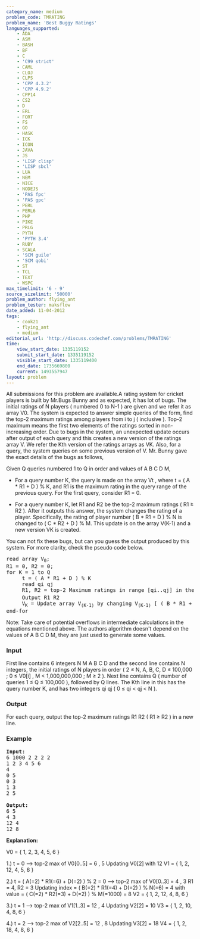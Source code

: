 ```yaml
---
category_name: medium
problem_code: TMRATING
problem_name: 'Best Buggy Ratings'
languages_supported:
    - ADA
    - ASM
    - BASH
    - BF
    - C
    - 'C99 strict'
    - CAML
    - CLOJ
    - CLPS
    - 'CPP 4.3.2'
    - 'CPP 4.9.2'
    - CPP14
    - CS2
    - D
    - ERL
    - FORT
    - FS
    - GO
    - HASK
    - ICK
    - ICON
    - JAVA
    - JS
    - 'LISP clisp'
    - 'LISP sbcl'
    - LUA
    - NEM
    - NICE
    - NODEJS
    - 'PAS fpc'
    - 'PAS gpc'
    - PERL
    - PERL6
    - PHP
    - PIKE
    - PRLG
    - PYTH
    - 'PYTH 3.4'
    - RUBY
    - SCALA
    - 'SCM guile'
    - 'SCM qobi'
    - ST
    - TCL
    - TEXT
    - WSPC
max_timelimit: '6 - 9'
source_sizelimit: '50000'
problem_author: flying_ant
problem_tester: maksflow
date_added: 11-04-2012
tags:
    - cook21
    - flying_ant
    - medium
editorial_url: 'http://discuss.codechef.com/problems/TMRATING'
time:
    view_start_date: 1335119152
    submit_start_date: 1335119152
    visible_start_date: 1335119400
    end_date: 1735669800
    current: 1493557947
layout: problem
---
```

All submissions for this problem are available.A rating system for cricket players is built by Mr.Bugs Bunny and as expected, it has lot of bugs. The initial ratings of N players ( numbered 0 to N-1 ) are given and we refer it as array V0. The system is expected to answer simple queries of the form, find the top-2 maximum ratings among players from i to j ( inclusive ). Top-2 maximum means the first two elements of the ratings sorted in non-increasing order. Due to bugs in the system, an unexpected update occurs after output of each query and this creates a new version of the ratings array V. We refer the Kth version of the ratings arrays as VK. Also, for a query, the system queries on some previous version of V. Mr. Bunny gave the exact details of the bugs as follows,

Given Q queries numbered 1 to Q in order and values of A B C D M,

- For a query number K, the query is made on the array Vt , where t = ( A \* R1 + D ) % K, and R1 is the maximum rating in the query range of the previous query. For the first query, consider R1 = 0.

- For a query number K, let R1 and R2 be the top-2 maximum ratings ( R1 ≥ R2 ). After it outputs this answer, the system changes the rating of a player. Specifically, the rating of player number ( B \* R1 + D ) % N is changed to ( C \* R2 + D ) % M. This update is on the array V(K-1) and a new version VK is created.


You can not fix these bugs, but can you guess the output produced by this system. For more clarity, check the pseudo code below.

<pre>
read array V<sub>0</sub>;
R1 = 0, R2 = 0;
for K = 1 to Q
     t = ( A * R1 + D ) % K
     read qi qj
     R1, R2 = top-2 Maximum ratings in range [qi..qj] in the array V<sub>t</sub>
     Output R1 R2
     V<sub>K</sub> = Update array V<sub>(K-1)</sub> by changing V<sub>(K-1)</sub> [ ( B * R1 + D ) % N ] = ( C * R2 + D ) % M
end-for
</pre>

Note: Take care of potential overflows in intermediate calculations in the equations mentioned above. The authors algorithm doesn't depend on the values of A B C D M, they are just used to generate some values. 
### Input

First line contains 6 integers N M A B C D and the second line contains N integers, the initial ratings of N players in order ( 2 ≤ N, A, B, C, D ≤ 100,000 ; 0 ≤ V0\[i\] , M &lt; 1,000,000,000 ; M ≥ 2 ). Next line contains Q ( number of queries 1 ≤ Q ≤ 100,000 ), followed by Q lines. The Kth line in this has the query number K, and has two integers qi qj ( 0 ≤ qi &lt; qj &lt; N ).

### Output

For each query, output the top-2 maximum ratings R1 R2 ( R1 ≥ R2 ) in a new line.

### Example

<pre>
<b>Input:</b>
6 1000 2 2 2 2
1 2 3 4 5 6
4
0 5
0 3
1 3
2 5

<b>Output:</b>
6 5
4 3
12 4
12 8
</pre>

**Explanation:**

V0 = { 1, 2, 3, 4, 5, 6 }

1.) t = 0 --&gt; top-2 max of V0\[0..5\] = 6 , 5
Updating V0\[2\] with 12
V1 = { 1, 2, 12, 4, 5, 6 }

2.) t = ( A(=2) \* R1(=6) + D(=2) ) % 2 = 0 --&gt; top-2 max of V0\[0..3\] = 4 , 3
R1 = 4, R2 = 3
Updating index = ( B(=2) \* R1(=4) + D(=2) ) % N(=6) = 4 with value = ( C(=2) \* R2(=3) + D(=2) ) % M(=1000) = 8
V2 = { 1, 2, 12, 4, 8, 6 }

3.) t = 1 --&gt; top-2 max of V1\[1..3\] = 12 , 4
Updating V2\[2\] = 10
V3 = { 1, 2, 10, 4, 8, 6 }

4.) t = 2 --&gt; top-2 max of V2\[2..5\] = 12 , 8
Updating V3\[2\] = 18
V4 = { 1, 2, 18, 4, 8, 6 }
